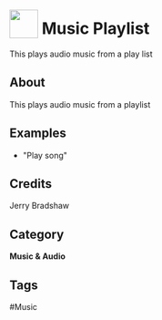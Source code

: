 # <img src="https://raw.githack.com/FortAwesome/Font-Awesome/master/svgs/solid/robot.svg" card_color="#22A7F0" width="50" height="50" style="vertical-align:bottom"/> Music Playlist
This plays audio music from a play list

## About
This plays audio music from a playlist

## Examples
* "Play song"

## Credits
Jerry Bradshaw

## Category
**Music & Audio**

## Tags
#Music

